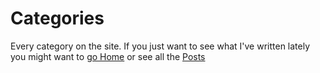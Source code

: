 # Categories

Every category on the site. If you just want to see what I've written lately you
might want to [go Home](/) or see all the [Posts](/posts)